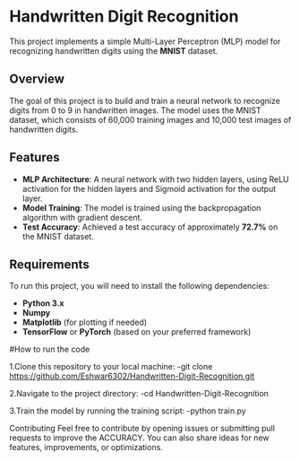 # Handwritten Digit Recognition

This project implements a simple Multi-Layer Perceptron (MLP) model for recognizing handwritten digits using the **MNIST** dataset.

## Overview

The goal of this project is to build and train a neural network to recognize digits from 0 to 9 in handwritten images. The model uses the MNIST dataset, which consists of 60,000 training images and 10,000 test images of handwritten digits.

## Features

- **MLP Architecture**: A neural network with two hidden layers, using ReLU activation for the hidden layers and Sigmoid activation for the output layer.
- **Model Training**: The model is trained using the backpropagation algorithm with gradient descent.
- **Test Accuracy**: Achieved a test accuracy of approximately **72.7%** on the MNIST dataset.

## Requirements

To run this project, you will need to install the following dependencies:

- **Python 3.x**
- **Numpy**
- **Matplotlib** (for plotting if needed)
- **TensorFlow** or **PyTorch** (based on your preferred framework)


#How to run the code

1.Clone this repository to your local machine:
     -git clone https://github.com/Eshwar6302/Handwritten-Digit-Recognition.git

2.Navigate to the project directory:
        -cd Handwritten-Digit-Recognition

3.Train the model by running the training script:
      -python train.py





Contributing
Feel free to contribute by opening issues or submitting pull requests to improve the ACCURACY. You can also share ideas for new features, improvements, or optimizations.


